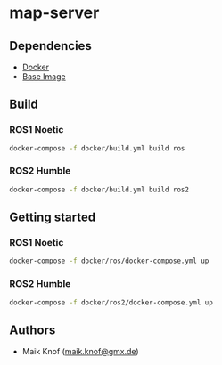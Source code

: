# map-server

## Dependencies
 - [Docker](https://www.docker.com/)
 - [Base Image](https://github.com/Maik13579/ros-docker-base-image/tree/master)

## Build
### ROS1 Noetic
```bash
docker-compose -f docker/build.yml build ros
```
### ROS2 Humble
```bash
docker-compose -f docker/build.yml build ros2
```
## Getting started
### ROS1 Noetic
```bash
docker-compose -f docker/ros/docker-compose.yml up
```
### ROS2 Humble
```bash
docker-compose -f docker/ros2/docker-compose.yml up
```

## Authors
 - Maik Knof (maik.knof@gmx.de)
